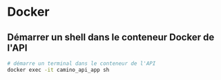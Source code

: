 # Docker

## Démarrer un shell dans le conteneur Docker de l'API

```sh
# démarre un terminal dans le conteneur de l'API
docker exec -it camino_api_app sh
```
